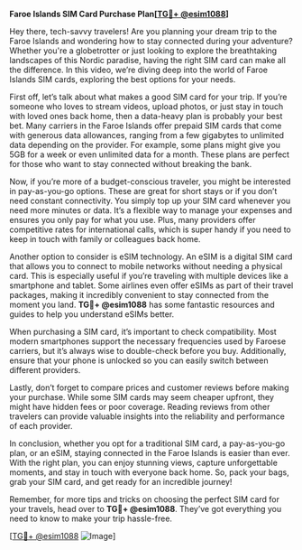 **Faroe Islands SIM Card Purchase Plan[[TG💪+ @esim1088](https://t.me/s/esim1088)]**

Hey there, tech-savvy travelers! Are you planning your dream trip to the Faroe Islands and wondering how to stay connected during your adventure? Whether you're a globetrotter or just looking to explore the breathtaking landscapes of this Nordic paradise, having the right SIM card can make all the difference. In this video, we’re diving deep into the world of Faroe Islands SIM cards, exploring the best options for your needs.

First off, let’s talk about what makes a good SIM card for your trip. If you’re someone who loves to stream videos, upload photos, or just stay in touch with loved ones back home, then a data-heavy plan is probably your best bet. Many carriers in the Faroe Islands offer prepaid SIM cards that come with generous data allowances, ranging from a few gigabytes to unlimited data depending on the provider. For example, some plans might give you 5GB for a week or even unlimited data for a month. These plans are perfect for those who want to stay connected without breaking the bank.

Now, if you’re more of a budget-conscious traveler, you might be interested in pay-as-you-go options. These are great for short stays or if you don’t need constant connectivity. You simply top up your SIM card whenever you need more minutes or data. It’s a flexible way to manage your expenses and ensures you only pay for what you use. Plus, many providers offer competitive rates for international calls, which is super handy if you need to keep in touch with family or colleagues back home.

Another option to consider is eSIM technology. An eSIM is a digital SIM card that allows you to connect to mobile networks without needing a physical card. This is especially useful if you’re traveling with multiple devices like a smartphone and tablet. Some airlines even offer eSIMs as part of their travel packages, making it incredibly convenient to stay connected from the moment you land. **TG💪+ @esim1088** has some fantastic resources and guides to help you understand eSIMs better.

When purchasing a SIM card, it’s important to check compatibility. Most modern smartphones support the necessary frequencies used by Faroese carriers, but it’s always wise to double-check before you buy. Additionally, ensure that your phone is unlocked so you can easily switch between different providers.

Lastly, don’t forget to compare prices and customer reviews before making your purchase. While some SIM cards may seem cheaper upfront, they might have hidden fees or poor coverage. Reading reviews from other travelers can provide valuable insights into the reliability and performance of each provider.

In conclusion, whether you opt for a traditional SIM card, a pay-as-you-go plan, or an eSIM, staying connected in the Faroe Islands is easier than ever. With the right plan, you can enjoy stunning views, capture unforgettable moments, and stay in touch with everyone back home. So, pack your bags, grab your SIM card, and get ready for an incredible journey!

Remember, for more tips and tricks on choosing the perfect SIM card for your travels, head over to **TG💪+ @esim1088**. They’ve got everything you need to know to make your trip hassle-free.

[[TG💪+ @esim1088](https://t.me/s/esim1088) ![Image](https://i.postimg.cc/Y0z9fWf4/image.png)]